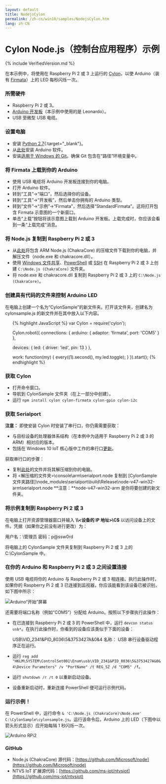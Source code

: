 ```yaml
---
layout: default
title: NodejsCylon
permalink: /zh-cn/win10/samples/NodejsCylon.htm
lang: zh-CN
---
```


# Cylon Node.js（控制台应用程序）示例

{% include VerifiedVersion.md %}

在本示例中，将使用在 Raspberry Pi 2 或 3 上运行的 [Cylon](https://www.npmjs.com/package/cylon)，以使 Arduino（装有 [Firmata](https://www.npmjs.com/package/firmata)）上的 LED 每秒闪烁一次。

### 所需硬件
* Raspberry Pi 2 或 3。
* [Arduino 开发板](https://www.arduino.cc/en/main/products)（本示例中使用的是 Leonardo）。
* USB 至微型 USB 电缆。

### 设置电脑
* 安装 [Python 2.7](https://www.python.org/downloads/){:target="_blank"}。
* 从[此处](https://www.arduino.cc/en/Main/Software)安装 Arduino 软件。
* 安装[适用于 Windows 的 Git](http://git-scm.com/download/win)。确保 Git 包含在“路径”环境变量中。


### 将 Firmata 上载到你的 Arduino
* 使用 USB 电缆将 Arduino 开发板连接到你的电脑。
* 打开 Arduino 软件。
* 转到“工具”-\>“端口”，然后选择你的设备。
* 转到“工具”-\>“开发板”，然后单击你拥有的 Arduino 类型。
* 转到“文件”-\>“示例”-\>“Firmata”，然后选择“StandardFirmata”。这将打开包含 Firmata 示意图的一个新窗口。
* 单击“上载”按钮将该示意图上载到 Arduino 开发板。上载完成时，你应该会看到一条“上载完成”消息。


### 将 Node.js 复制到 Raspberry Pi 2 或 3
* 从[此处](http://aka.ms/nodecc_arm)将包含 ARM Node.js \(ChakraCore\) 的压缩文件下载到你的电脑，并解压文件（node.exe 和 chakracore.dll）。
* 使用 [Windows 文件共享]({{site.baseurl}}/{{page.lang}}/win10/samples/SMB.htm)、[PowerShell]({{site.baseurl}}/{{page.lang}}/win10/samples/PowerShell.htm) 或 [SSH]({{site.baseurl}}/{{page.lang}}/win10/samples/SSH.htm) 在 Raspberry Pi 2 或 3 上创建 `C:\Node.js (ChakraCore)` 文件夹。
* 将 node.exe 和 chakracore.dll 复制到 Raspberry Pi 2 或 3 上的 `C:\Node.js (ChakraCore)`。


### 创建具有代码的文件来控制 Arduino LED
在电脑上创建一个名为“CylonSample”的新文件夹。打开该文件夹，创建名为 cylonsample.js 的新文件并在其中放入以下内容。

<UL>

{% highlight JavaScript %}
var Cylon = require('cylon');

Cylon.robot({
  connections: {
    arduino: { adaptor: 'firmata', port: 'COM5' }
  },

  devices: {
    led: { driver: 'led', pin: 13 }
  },

  work: function(my) {
    every((1).second(), my.led.toggle);
  }
}).start();
{% endhighlight %}
</UL>

### 获取 Cylon
* 打开命令窗口。
* 导航到 CylonSample 文件夹（在上一部分中创建）。
* 运行 `npm install cylon cylon-firmata cylon-gpio cylon-i2c`


### 获取 Serialport
**注意：** 即使安装 Cylon 时安装了串行口，你仍需需要获取：

* 与目标设备的处理器体系结构（在本例中为适用于 Raspberry Pi 2 或 3 的 ARM）相对应的版本。
* 包括在 Windows 10 IoT 核心版中工作的串行口[更新](https://github.com/voodootikigod/node-serialport/pull/550)。

获取串行口的步骤：

* 复制[此处](http://aka.ms/spcc_zip)的文件并将其解压缩到你的电脑。
* 将 \<解压缩的文件夹\>\\console\\arm\\serialport.node 复制到 \[CylonSample 文件夹路径\]\\node\_modules\\serialport\\build\\Release\\node-v47-win32-arm\\serialport.node **注意：**node-v47-win32-arm 是你将要创建的新文件夹。


### 将示例复制到 Raspberry Pi 2 或 3
在电脑上打开资源管理器窗口并输入 **\\\\\<设备的 IP 地址\>\\C$** 以访问设备上的文件。凭据（如果你之前没有进行更改）为：

   用户名：<IP address or device name  default is minwinpc>\\管理员
   密码：p@ssw0rd

将电脑上的 CylonSample 文件夹复制到 Raspberry Pi 2 或 3 上的 C:\\CylonSample 中。


### 在你的 Arduino 和 Raspberry Pi 2 或 3 之间设置连接
使用 USB 电缆将你的 Arduino 与 Raspberry Pi 2 或 3 相连接。执行此操作时，如果你的 Raspberry Pi 2 或 3 已连接到监视器，你应该能看到该设备已被识别，如下图中所示：

![Arduino“开始”屏幕]({{site.baseurl}}/Resources/images/Nodejs/arduino-startscreen.jpg)

还需要将端口名称（例如“COM5”）分配给 Arduino。按照以下步骤执行此操作：

* 在已连接到 Raspberry Pi 2 或 3 的 PowerShell 中，运行 `devcon status usb*`。在执行此操作时，你看到的设备应该类似于下面的设备：

   USB\\VID\_2341&PID\_8036\\5&3753427A&0&4 名称： USB 串行设备驱动程序正在运行。
* 运行 `reg add "HKLM\SYSTEM\ControlSet001\Enum\usb\VID_2341&PID_8036\5&3753427A&0&4\Device Parameters" /v "PortName" /t REG_SZ /d "COM5" /f`。
* 运行 `shutdown /r /t 0` 以重新启动设备。
* 设备重新启动时，重新连接 PowerShell 便可运行示例代码。


### 运行示例！
在 PowerShell 中，运行命令 `& 'C:\Node.js (ChakraCore)\Node.exe' C:\CylonSample\cylonsample.js`。运行该命令后，Arduino 上的 LED（下图中以箭头形式显示）应开始每隔 1 秒闪烁一次。

![Arduino RPi2]({{site.baseurl}}/Resources/images/Nodejs/arduino-rpi2.jpg)


### GitHub
* Node.js \(ChakraCore\) 源代码：[https://github.com/Microsoft/node](https://github.com/Microsoft/node)
* NTVS IoT 扩展源代码：[https://github.com/ms-iot/ntvsiot](https://github.com/ms-iot/ntvsiot)
